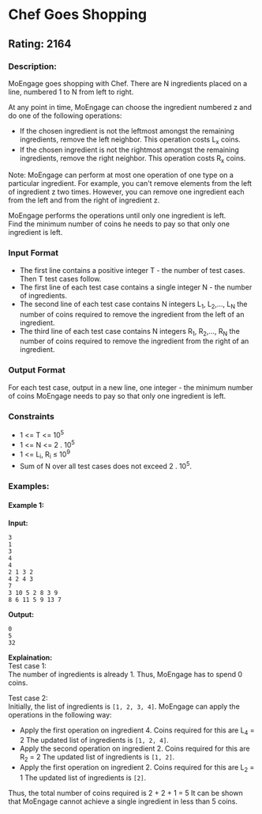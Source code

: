 # Chef Goes Shopping
## Rating: 2164
### Description:
MoEngage goes shopping with Chef. There are N ingredients placed on a line, numbered 1 to N from left to right.  

At any point in time, MoEngage can choose the ingredient numbered z and do one of the following operations:
- If the chosen ingredient is not the leftmost amongst the remaining ingredients, remove the left neighbor. This operation costs L<sub>x</sub> coins.
- If the chosen ingredient is not the rightmost amongst the remaining ingredients, remove the right neighbor. This operation costs R<sub>x</sub> coins.

Note: MoEngage can perform at most one operation of one type on a particular ingredient. For example, you can't remove elements from the left of ingredient z two times. However, you can remove one ingredient each from the left and from the right of ingredient z.

MoEngage performs the operations until only one ingredient is left.  
Find the minimum number of coins he needs to pay so that only one ingredient is left.

### Input Format
- The first line contains a positive integer T - the number of test cases. Then T test cases follow.
- The first line of each test case contains a single integer N - the number of ingredients.
- The second line of each test case contains N integers L<sub>1</sub>, L<sub>2</sub>,..., L<sub>N</sub> the number of coins required to remove the ingredient from the left of an ingredient.
- The third line of each test case contains N integers R<sub>1</sub>, R<sub>2</sub>,..., R<sub>N</sub> the number of coins required to remove the ingredient from the right of an ingredient.
### Output Format
For each test case, output in a new line, one integer - the minimum number of coins MoEngage needs to pay so that only one ingredient is left.
### Constraints
- 1 <= T <= 10<sup>5</sup>
- 1 <= N <= 2 . 10<sup>5</sup>
- 1 <= L<sub>i</sub>, R<sub>i</sub> ≤ 10<sup>9</sup>
- Sum of N over all test cases does not exceed 2 . 10<sup>5</sup>.

### Examples:
#### Example 1:
**Input:**
```
3
1
3
4
4
2 1 3 2
4 2 4 3
7
3 10 5 2 8 3 9
8 6 11 5 9 13 7
```
**Output:**
```
0
5
32
```
**Explaination:**  
Test case 1:  
The number of ingredients is already 1. Thus, MoEngage has to spend 0 coins.

Test case 2:  
Initially, the list of ingredients is `[1, 2, 3, 4]`. MoEngage can apply the operations in the following way:
- Apply the first operation on ingredient 4. Coins required for this are L<sub>4</sub> = 2 The updated list of ingredients is `[1, 2, 4]`. 
- Apply the second operation on ingredient 2. Coins required for this are R<sub>2</sub> = 2 The updated list of ingredients is `[1, 2]`.
- Apply the first operation on ingredient 2. Coins required for this are L<sub>2</sub> = 1 The updated list of ingredients is `[2]`.

Thus, the total number of coins required is 2 + 2 + 1 = 5 It can be shown that MoEngage cannot achieve a single ingredient in less than 5 coins.

